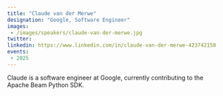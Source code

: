 ```yaml
---
title: "Claude van der Merwe"
designation: "Google, Software Engineer"
images:
 - /images/speakers/claude-van-der-merwe.jpg
twitter: 
linkedin: https://www.linkedin.com/in/claude-van-der-merwe-423742158
events:
 - 2025
---
```


Claude is a software engineer at Google, currently contributing to the Apache Beam Python SDK.